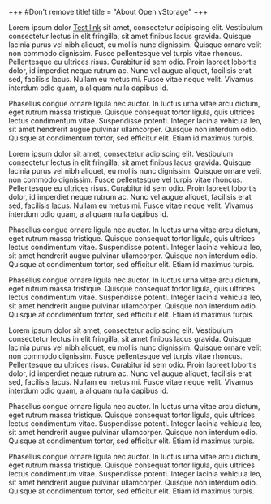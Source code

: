 +++
#Don't remove title!
title = "About Open vStorage"
+++

Lorem ipsum dolor [Test link](http://example.net/) sit amet, consectetur adipiscing elit. Vestibulum consectetur lectus in elit fringilla, sit amet finibus lacus gravida. Quisque lacinia purus vel nibh aliquet, eu mollis nunc dignissim. Quisque ornare velit non commodo dignissim. Fusce pellentesque vel turpis vitae rhoncus. Pellentesque eu ultrices risus. Curabitur id sem odio. Proin laoreet lobortis dolor, id imperdiet neque rutrum ac. Nunc vel augue aliquet, facilisis erat sed, facilisis lacus. Nullam eu metus mi. Fusce vitae neque velit. Vivamus interdum odio quam, a aliquam nulla dapibus id.

Phasellus congue ornare ligula nec auctor. In luctus urna vitae arcu dictum, eget rutrum massa tristique. Quisque consequat tortor ligula, quis ultrices lectus condimentum vitae. Suspendisse potenti. Integer lacinia vehicula leo, sit amet hendrerit augue pulvinar ullamcorper. Quisque non interdum odio. Quisque at condimentum tortor, sed efficitur elit. Etiam id maximus turpis.

Lorem ipsum dolor sit amet, consectetur adipiscing elit. Vestibulum consectetur lectus in elit fringilla, sit amet finibus lacus gravida. Quisque lacinia purus vel nibh aliquet, eu mollis nunc dignissim. Quisque ornare velit non commodo dignissim. Fusce pellentesque vel turpis vitae rhoncus. Pellentesque eu ultrices risus. Curabitur id sem odio. Proin laoreet lobortis dolor, id imperdiet neque rutrum ac. Nunc vel augue aliquet, facilisis erat sed, facilisis lacus. Nullam eu metus mi. Fusce vitae neque velit. Vivamus interdum odio quam, a aliquam nulla dapibus id.

Phasellus congue ornare ligula nec auctor. In luctus urna vitae arcu dictum, eget rutrum massa tristique. Quisque consequat tortor ligula, quis ultrices lectus condimentum vitae. Suspendisse potenti. Integer lacinia vehicula leo, sit amet hendrerit augue pulvinar ullamcorper. Quisque non interdum odio. Quisque at condimentum tortor, sed efficitur elit. Etiam id maximus turpis. 

Phasellus congue ornare ligula nec auctor. In luctus urna vitae arcu dictum, eget rutrum massa tristique. Quisque consequat tortor ligula, quis ultrices lectus condimentum vitae. Suspendisse potenti. Integer lacinia vehicula leo, sit amet hendrerit augue pulvinar ullamcorper. Quisque non interdum odio. Quisque at condimentum tortor, sed efficitur elit. Etiam id maximus turpis.

Lorem ipsum dolor sit amet, consectetur adipiscing elit. Vestibulum consectetur lectus in elit fringilla, sit amet finibus lacus gravida. Quisque lacinia purus vel nibh aliquet, eu mollis nunc dignissim. Quisque ornare velit non commodo dignissim. Fusce pellentesque vel turpis vitae rhoncus. Pellentesque eu ultrices risus. Curabitur id sem odio. Proin laoreet lobortis dolor, id imperdiet neque rutrum ac. Nunc vel augue aliquet, facilisis erat sed, facilisis lacus. Nullam eu metus mi. Fusce vitae neque velit. Vivamus interdum odio quam, a aliquam nulla dapibus id.

Phasellus congue ornare ligula nec auctor. In luctus urna vitae arcu dictum, eget rutrum massa tristique. Quisque consequat tortor ligula, quis ultrices lectus condimentum vitae. Suspendisse potenti. Integer lacinia vehicula leo, sit amet hendrerit augue pulvinar ullamcorper. Quisque non interdum odio. Quisque at condimentum tortor, sed efficitur elit. Etiam id maximus turpis. 

Phasellus congue ornare ligula nec auctor. In luctus urna vitae arcu dictum, eget rutrum massa tristique. Quisque consequat tortor ligula, quis ultrices lectus condimentum vitae. Suspendisse potenti. Integer lacinia vehicula leo, sit amet hendrerit augue pulvinar ullamcorper. Quisque non interdum odio. Quisque at condimentum tortor, sed efficitur elit. Etiam id maximus turpis. 